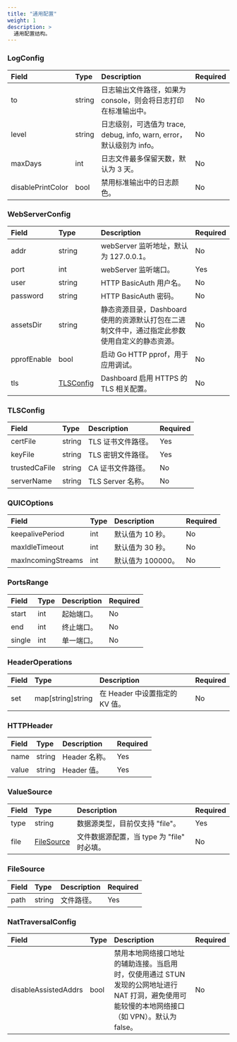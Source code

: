 ```yaml
---
title: "通用配置"
weight: 1
description: >
  通用配置结构。
---
```


### LogConfig

| Field | Type | Description | Required |
| :--- | :--- | :--- | :--- |
| to | string | 日志输出文件路径，如果为 console，则会将日志打印在标准输出中。 | No |
| level | string | 日志级别，可选值为 trace, debug, info, warn, error，默认级别为 info。 | No |
| maxDays | int | 日志文件最多保留天数，默认为 3 天。 | No |
| disablePrintColor | bool | 禁用标准输出中的日志颜色。 | No |

### WebServerConfig

| Field | Type | Description | Required |
| :--- | :--- | :--- | :--- |
| addr | string | webServer 监听地址，默认为 127.0.0.1。 | No |
| port | int | webServer 监听端口。| Yes |
| user | string | HTTP BasicAuth 用户名。| No |
| password | string | HTTP BasicAuth 密码。 | No |
| assetsDir | string | 静态资源目录，Dashboard 使用的资源默认打包在二进制文件中，通过指定此参数使用自定义的静态资源。 | No |
| pprofEnable | bool | 启动 Go HTTP pprof，用于应用调试。 | No |
| tls | [TLSConfig](#tlsconfig) | Dashboard 启用 HTTPS 的 TLS 相关配置。 | No |

### TLSConfig

| Field | Type | Description | Required |
| :--- | :--- | :--- | :--- |
| certFile | string | TLS 证书文件路径。 | Yes |
| keyFile | string | TLS 密钥文件路径。 | Yes |
| trustedCaFile | string | CA 证书文件路径。 | No |
| serverName | string | TLS Server 名称。 | No |

### QUICOptions

| Field | Type | Description | Required |
| :--- | :--- | :--- | :--- |
| keepalivePeriod | int | 默认值为 10 秒。 | No |
| maxIdleTimeout | int | 默认值为 30 秒。 | No |
| maxIncomingStreams | int | 默认值为 100000。 | No |

### PortsRange

| Field | Type | Description | Required |
| :--- | :--- | :--- | :--- |
| start | int | 起始端口。 | No |
| end | int | 终止端口。 | No |
| single | int | 单一端口。 | No |

### HeaderOperations

| Field | Type | Description | Required |
| :--- | :--- | :--- | :--- |
| set | map[string]string | 在 Header 中设置指定的 KV 值。 | No |

### HTTPHeader

| Field | Type | Description | Required |
| :--- | :--- | :--- | :--- |
| name | string | Header 名称。 | Yes |
| value | string | Header 值。 | Yes |

### ValueSource

| Field | Type | Description | Required |
| :--- | :--- | :--- | :--- |
| type | string | 数据源类型，目前仅支持 "file"。 | Yes |
| file | [FileSource](#filesource) | 文件数据源配置，当 type 为 "file" 时必填。 | No |

### FileSource

| Field | Type | Description | Required |
| :--- | :--- | :--- | :--- |
| path | string | 文件路径。 | Yes |

### NatTraversalConfig

| Field | Type | Description | Required |
| :--- | :--- | :--- | :--- |
| disableAssistedAddrs | bool | 禁用本地网络接口地址的辅助连接。当启用时，仅使用通过 STUN 发现的公网地址进行 NAT 打洞，避免使用可能较慢的本地网络接口（如 VPN）。默认为 false。 | No |
